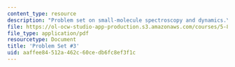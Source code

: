 ```yaml
---
content_type: resource
description: "Problem set on small-molecule spectroscopy and dynamics.\r\n"
file: https://ol-ocw-studio-app-production.s3.amazonaws.com/courses/5-80-small-molecule-spectroscopy-and-dynamics-fall-2008/aaffee84512a462c60cedb6fc8ef3f1c_ps3_1994.pdf
file_type: application/pdf
resourcetype: Document
title: 'Problem Set #3'
uid: aaffee84-512a-462c-60ce-db6fc8ef3f1c
---
```

